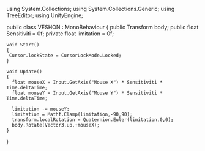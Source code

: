 using System.Collections;
using System.Collections.Generic;
using TreeEditor;
using UnityEngine;

public class VESHON : MonoBehaviour
{
public Transform body;
public float Sensitiviti = 0f;
private float limitation = 0f;

    void Start()
    {
     Cursor.lockState = CursorLockMode.Locked;   
    }

    void Update()
    {
      float mouseX = Input.GetAxis("Mouse X") * Sensitiviti * Time.deltaTime;
      float mouseY = Input.GetAxis("Mouse Y") * Sensitiviti * Time.deltaTime;
      
      limitation -= mouseY;
      limitation = Mathf.Clamp(limitation,-90,90);
      transform.localRotation = Quaternion.Euler(limitation,0,0);
      body.Rotate(Vector3.up,+mouseX);
    }

}